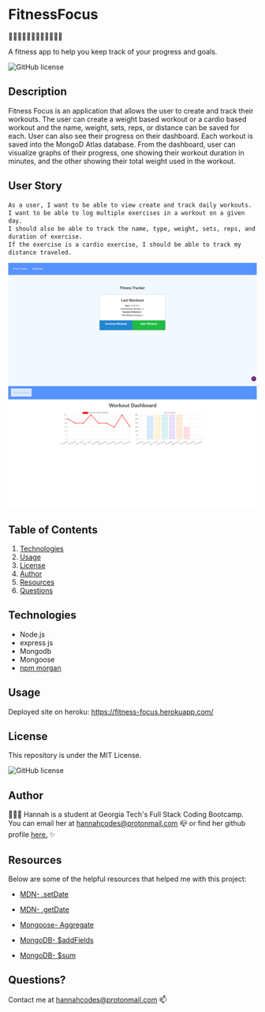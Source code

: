# FitnessFocus  

🚵🏽‍♂️🏊🏽‍♀️⛹🏼‍♂️🏋🏽‍♀️

A fitness app to help you keep track of your progress and goals.

![GitHub license](https://img.shields.io/badge/license-MIT-blue.svg)

## Description

Fitness Focus is an application that allows the user to create and track their workouts. The user can create a weight based workout or a cardio based workout and the name, weight, sets, reps, or distance can be saved for each. User can also see their progress on their dashboard. Each workout is saved into the MongoD Atlas database. From the dashboard, user can visualize graphs of their progress, one showing their workout duration in minutes, and the other showing their total weight used in the workout. 

## User Story
 
```
As a user, I want to be able to view create and track daily workouts.
I want to be able to log multiple exercises in a workout on a given day. 
I should also be able to track the name, type, weight, sets, reps, and duration of exercise. 
If the exercise is a cardio exercise, I should be able to track my distance traveled.

```


![Home](./public/img/Home.png)
![Dashboard](./public/img/Dashboard.png)


## Table of Contents
1. [Technologies](##Technologies)
2. [Usage](##Usage)
3. [License](##License)
4. [Author](##Author)
5. [Resources](##Resources)
6. [Questions](##Questions)


## Technologies

* Node.js
* express js
* Mongodb
* Mongoose
* [npm morgan ](https://www.npmjs.com/package/morgan)

## Usage

Deployed site on heroku: https://fitness-focus.herokuapp.com/


## License

This repository is under the MIT License.

![GitHub license](https://img.shields.io/badge/license-MIT-blue.svg)


## Author

👩🏼‍💻 Hannah is a student at Georgia Tech's Full Stack Coding Bootcamp. You can email her at hannahcodes@protonmail.com 📪 or find her github profile [here.](https://github.com/hannahnmcdonald) ✨

## Resources

Below are some of the helpful resources that helped me with this project:

- [MDN- .setDate](https://developer.mozilla.org/en-US/docs/Web/JavaScript/Reference/Global_Objects/Date/setDate)

- [MDN- .getDate](https://developer.mozilla.org/en-US/docs/Web/JavaScript/Reference/Global_Objects/Date/getDate)

- [Mongoose- Aggregate](https://mongoosejs.com/docs/api.html#aggregate_Aggregate)

- [MongoDB- $addFields](https://docs.mongodb.com/manual/reference/operator/aggregation/addFields/)

- [MongoDB- $sum](https://docs.mongodb.com/manual/reference/operator/aggregation/sum/)

## Questions?

Contact me at hannahcodes@protonmail.com 📫

